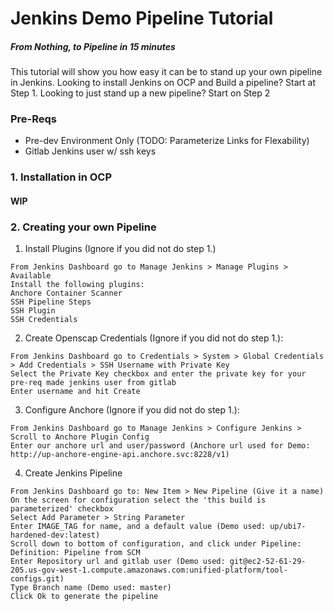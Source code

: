 # Jenkins Demo Pipeline Tutorial
##### From Nothing, to Pipeline in 15 minutes
This tutorial will show you how easy it can be to stand up your own pipeline in Jenkins.
Looking to install Jenkins on OCP and Build a pipeline? Start at Step 1.
Looking to just stand up a new pipeline? Start on Step 2
### Pre-Reqs
 - Pre-dev Environment Only (TODO: Parameterize Links for Flexability)
 - Gitlab Jenkins user w/ ssh keys

### 1. Installation in OCP
#### WIP

### 2. Creating your own Pipeline

1. Install Plugins (Ignore if you did not do step 1.)
```
From Jenkins Dashboard go to Manage Jenkins > Manage Plugins > Available
Install the following plugins:
Anchore Container Scanner
SSH Pipeline Steps
SSH Plugin
SSH Credentials

```
2. Create Openscap Credentials (Ignore if you did not do step 1.):
```
From Jenkins Dashboard go to Credentials > System > Global Credentials > Add Credentials > SSH Username with Private Key
Select the Private Key checkbox and enter the private key for your pre-req made jenkins user from gitlab
Enter username and hit Create
```
3. Configure Anchore (Ignore if you did not do step 1.):
```
From Jenkins Dashboard go to Manage Jenkins > Configure Jenkins > Scroll to Anchore Plugin Config
Enter our anchore url and user/password (Anchore url used for Demo: http://up-anchore-engine-api.anchore.svc:8228/v1)
```
4. Create Jenkins Pipeline
```
From Jenkins Dashboard go to: New Item > New Pipeline (Give it a name)
On the screen for configuration select the 'this build is parameterized' checkbox
Select Add Parameter > String Parameter
Enter IMAGE_TAG for name, and a default value (Demo used: up/ubi7-hardened-dev:latest)
Scroll down to bottom of configuration, and click under Pipeline: Definition: Pipeline from SCM
Enter Repository url and gitlab user (Demo used: git@ec2-52-61-29-205.us-gov-west-1.compute.amazonaws.com:unified-platform/tool-configs.git)
Type Branch name (Demo used: master)
Click Ok to generate the pipeline
